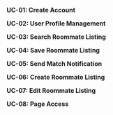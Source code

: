 **UC-01: Create Account**

**UC-02: User Profile Management**

**UC-03: Search Roommate Listing**

**UC-04: Save Roommate Listing**

**UC-05: Send Match Notification**

**UC-06: Create Roommate Listing**

**UC-07: Edit Roommate Listing**

**UC-08: Page Access**